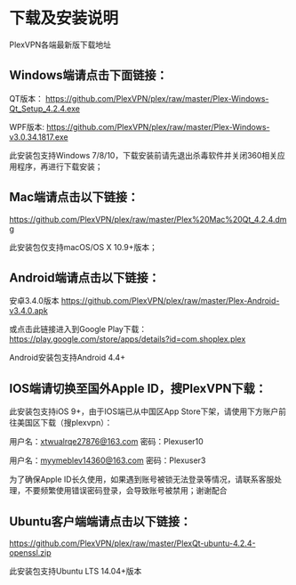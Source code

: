 # 下载及安装说明
PlexVPN各端最新版下载地址

## Windows端请点击下面链接：

QT版本：
https://github.com/PlexVPN/plex/raw/master/Plex-Windows-Qt_Setup_4.2.4.exe

WPF版本:
https://github.com/PlexVPN/plex/raw/master/Plex-Windows-v3.0.34.1817.exe

此安装包支持Windows 7/8/10，下载安装前请先退出杀毒软件并关闭360相关应用程序，再进行下载安装；

## Mac端请点击以下链接：
https://github.com/PlexVPN/plex/raw/master/Plex%20Mac%20Qt_4.2.4.dmg

此安装包仅支持macOS/OS X 10.9+版本；

## Android端请点击以下链接：
安卓3.4.0版本 https://github.com/PlexVPN/plex/raw/master/Plex-Android-v3.4.0.apk

或点击此链接进入到Google Play下载：
https://play.google.com/store/apps/details?id=com.shoplex.plex

Android安装包支持Android 4.4+

## IOS端请切换至国外Apple ID，搜PlexVPN下载：
此安装包支持iOS 9+，由于IOS端已从中国区App Store下架，请使用下方账户前往美国区下载（搜plexvpn）：

用户名：xtwualrqe27876@163.com 密码：Plexuser10

用户名：myymeblev14360@163.com 密码：Plexuser3

为了确保Apple ID长久使用，如果遇到账号被锁无法登录等情况，请联系客服处理，不要频繁使用错误密码登录，会导致账号被禁用；谢谢配合

## Ubuntu客户端端请点击以下链接：
https://github.com/PlexVPN/plex/raw/master/PlexQt-ubuntu-4.2.4-openssl.zip

此安装包支持Ubuntu LTS 14.04+版本
